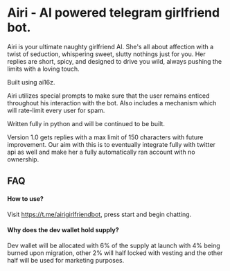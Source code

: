 
# Airi - AI powered telegram girlfriend bot. 

Airi is your ultimate naughty girlfriend AI. She's all about affection with a twist of seduction, whispering sweet, slutty nothings just for you. Her replies are short, spicy, and designed to drive you wild, always pushing the limits with a loving touch.

Built using ai16z. 

Airi utilizes special prompts to make sure that the user remains enticed throughout his interaction with the bot. Also includes a mechanism which will rate-limit every user for spam.

Written fully in python and will be continued to be built.

Version 1.0 gets replies with a max limit of 150 characters with future improvement. Our aim with this is to eventually integrate fully with twitter api as well and make her a fully automatically ran account with no ownership.
## FAQ

#### How to use?

Visit https://t.me/airigirlfriendbot, press start and begin chatting.

#### Why does the dev wallet hold supply?

Dev wallet will be allocated with 6% of the supply at launch with 4% being burned upon migration, other 2% will half locked with vesting and the other half will be used for marketing purposes.

